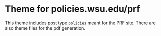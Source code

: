Theme for policies.wsu.edu/prf
===============

This theme includes post type `policies` meant for the PRF site.  There are also theme files for the pdf generation.  
